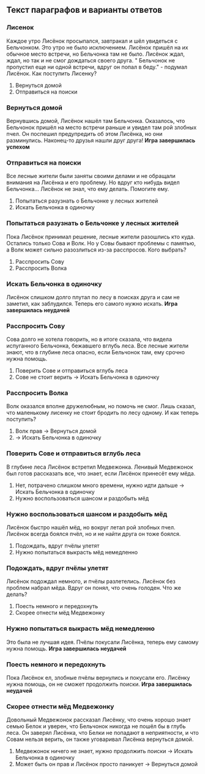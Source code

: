 ## Текст параграфов и варианты ответов

### Лисенок

Каждое утро Лисёнок просыпался, завтракал и шёл увидеться с Бельчонком. Это утро не было исключением. Лисёнок пришёл на
их обычное место встречи, но Бельчонка там не было. Лисёнок ждал, ждал, но так и не смог дождаться своего друга. "
Бельчонок не пропустил еще ни одной встречи, вдруг он попал в беду." - подумал Лисёнок. Как поступить Лисенку?

1. Вернуться домой
2. Отправиться на поиски

### Вернуться домой

Вернувшись домой, Лисёнок нашёл там Бельчонка. Оказалось, что Бельчонок пришёл на место встречи раньше и увидел там рой
злобных пчел. Он поспешил предупредить об этом Лисёнка, но они разминулись. Наконец-то друзья нашли друг друга! <b>Игра
завершилась успехом</b>

### Отправиться на поиски

Все лесные жители были заняты своими делами и не обращали внимания на Лисёнка и его проблему. Но вдруг кто нибудь видел
Бельчонка... Лисёнок не знал, что ему делать. Помогите ему.

1. Попытаться разузнать о Бельчонке у лесных жителей
2. Искать Бельчонка в одиночку

### Попытаться разузнать о Бельчонке у лесных жителей

Пока Лисёнок принимал решение, лесные жители разошлись кто куда. Остались только Сова и Волк. Но у Совы бывают проблемы
с памятью, а Волк может сильно разозлиться из-за расспросов. Кого выбрать?

1. Расспросить Сову
2. Расспросить Волка

### Искать Бельчонка в одиночку

Лисёнок слишком долго плутал по лесу в поисках друга и сам не заметил, как заблудился. Теперь его самого нужно искать.
<b>Игра завершилась неудачей</b>

### Расспросить Сову

Сова долго не хотела говорить, но в итоге сказала, что видела испуганного Бельчонка, бежавшего вглубь леса. Все лесные
жители знают, что в глубине леса опасно, если Бельчонок там, ему срочно нужна помощь.

1. Поверить Сове и отправиться вглубь леса
2. Сове не стоит верить -> Искать Бельчонка в одиночку

### Расспросить Волка

Волк оказался вполне дружелюбным, но помочь не смог. Лишь сказал, что маленькому лисенку не стоит бродить по лесу
одному. И как теперь поступить?

1. Волк прав -> Вернуться домой
2. -> Искать Бельчонка в одиночку

### Поверить Сове и отправиться вглубь леса

В глубине леса Лисёнок встретил Медвежонка. Ленивый Медвежонок был готов рассказать все, что знает, если Лисёнок
принесёт ему мёда.

1. Нет, потрачено слишком много времени, нужно идти дальше -> Искать Бельчонка в одиночку
2. Нужно воспользоваться шансом и раздобыть мёд

### Нужно воспользоваться шансом и раздобыть мёд

Лисёнок быстро нашёл мёд, но вокруг летал рой злобных пчел. Лисёнок всегда боялся пчёл, но и не найти друга он тоже
боялся.

1. Подождать, вдруг пчёлы улетят
2. Нужно попытаться выкрасть мёд немедленно

### Подождать, вдруг пчёлы улетят

Лисёнок подождал немного, и пчёлы разлетелись. Лисёнок без проблем набрал мёда. Вдруг он понял, что очень голоден. Что
же делать?

1. Поесть немного и передохнуть
2. Скорее отнести мёд Медвежонку

### Нужно попытаться выкрасть мёд немедленно

Это была не лучшая идея. Пчёлы покусали Лисёнка, теперь ему самому нужна помощь. <b>Игра завершилась неудачей</b>

### Поесть немного и передохнуть

Пока Лисёнок ел, злобные пчёлы вернулись и покусали его. Лисёнку нужна помощь, он не сможет продолжить поиски. <b>Игра
завершилась неудачей</b>

### Скорее отнести мёд Медвежонку

Довольный Медвежонок рассказал Лисёнку, что очень хорошо знает семью Белок и уверен, что Бельчонок никогда не пошёл бы в
 глубь леса. Он заверял Лисёнка, что Белки не попадают в неприятности, и что Совам нельзя верить, он также уговаривал
Лисёнка вернуться домой.
1. Медвежонок ничего не знает, нужно продолжить поиски -> Искать Бельчонка в одиночку
2. Может быть он прав и Лисёнок просто паникует -> Вернуться домой







